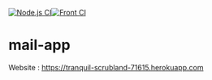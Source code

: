 [![Node.js CI](https://github.com/SebastienLeonce/mail-app/actions/workflows/back.yml/badge.svg)](https://github.com/SebastienLeonce/mail-app/actions/workflows/back.yml)[![Front CI](https://github.com/SebastienLeonce/mail-app/actions/workflows/front.yml/badge.svg)](https://github.com/SebastienLeonce/mail-app/actions/workflows/front.yml)
# mail-app
Website : https://tranquil-scrubland-71615.herokuapp.com
